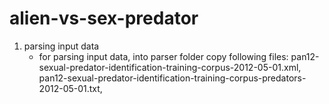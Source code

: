 # alien-vs-sex-predator
1. parsing input data
    - for parsing input data, into parser folder copy following files:
    pan12-sexual-predator-identification-training-corpus-2012-05-01.xml,
    pan12-sexual-predator-identification-training-corpus-predators-2012-05-01.txt,

